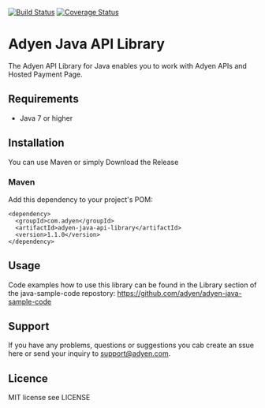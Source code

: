 
[![Build Status](https://travis-ci.org/Adyen/adyen-java-api-library.svg?branch=master)](https://travis-ci.org/Adyen/adyen-java-api-library)
[![Coverage Status](https://coveralls.io/repos/github/Adyen/adyen-java-api-library/badge.svg?branch=master)](https://coveralls.io/github/Adyen/adyen-java-api-library?branch=master)


# Adyen Java API Library

The Adyen API Library for Java enables you to work with Adyen APIs and Hosted Payment Page.

## Requirements

* Java 7 or higher

## Installation
  
You can use Maven or simply Download the Release
  
### Maven

Add this dependency to your project's POM:

```
<dependency>
  <groupId>com.adyen</groupId>
  <artifactId>adyen-java-api-library</artifactId>
  <version>1.1.0</version>
</dependency>
```

## Usage

Code examples how to use this library can be found in the Library section of the java-sample-code repostory: https://github.com/adyen/adyen-java-sample-code
  
## Support

If you have any problems, questions or suggestions you cab create an ssue here or send your inquiry to support@adyen.com.
  
## Licence

MIT license see LICENSE